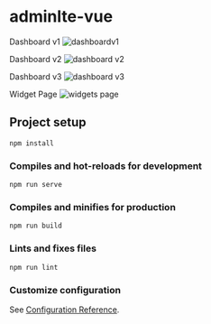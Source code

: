 # adminlte-vue

Dashboard v1
![dashboardv1](https://user-images.githubusercontent.com/3998868/84902623-6d596180-b083-11ea-955a-958441691742.gif)

Dashboard v2
![dashboard v2](https://user-images.githubusercontent.com/3998868/84903892-0b016080-b085-11ea-8110-5d854481cbee.gif)

Dashboard v3
![dashboard v3](https://user-images.githubusercontent.com/3998868/84904300-895e0280-b085-11ea-871c-5df051df872f.gif)

Widget Page
![widgets page](https://user-images.githubusercontent.com/3998868/84905587-3be29500-b087-11ea-8fe3-3f52bedcd55b.gif)

## Project setup
```
npm install
```

### Compiles and hot-reloads for development
```
npm run serve
```

### Compiles and minifies for production
```
npm run build
```

### Lints and fixes files
```
npm run lint
```

### Customize configuration
See [Configuration Reference](https://cli.vuejs.org/config/).
